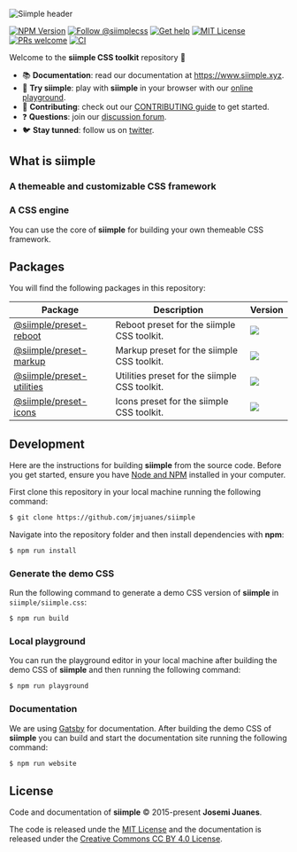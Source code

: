 ![Siimple header](./header.svg)

[![NPM Version](https://badgen.net/npm/v/siimple)](https://npmjs.com/package/siimple)
[![Follow @siimplecss](https://badgen.net/badge/Twitter/siimplecss/blue)](https://twitter.com/siimplecss)
[![Get help](https://badgen.net/badge/Discussions/Join%20us/cyan)](https://github.com/jmjuanes/siimple/discussions)
[![MIT License](https://badgen.net/github/license/jmjuanes/siimple)](https://github.com/jmjuanes/siimple)
[![PRs welcome](https://badgen.net/badge/PR/Welcome/green)](https://github.com/jmjuanes/siimple)
[![CI](https://github.com/jmjuanes/siimple/actions/workflows/ci.yml/badge.svg)](https://github.com/jmjuanes/siimple/actions/workflows/ci.yml)

Welcome to the **siimple CSS toolkit** repository :tada: 

- :books: **Documentation**: read our documentation at https://www.siimple.xyz.
- :pencil: **Try siimple**: play with **siimple** in your browser with our [online playground](https://playground.siimple.xyz).
- :pray: **Contributing**: check out our [CONTRIBUTING guide](/CONTRIBUTING.md) to get started.
- :question: **Questions**: join our [discussion forum](https://github.com/jmjuanes/siimple/discussions).
- :bird: **Stay tunned**: follow us on [twitter](https://twitter.com/siimplecss).


## What is siimple

### A themeable and customizable CSS framework



### A CSS engine

You can use the core of **siimple** for building your own themeable CSS framework.

## Packages


You will find the following packages in this repository:

| Package | Description | Version |
|---------|-------------|---------|
| [@siimple/preset-reboot](https://github.com/jmjuanes/siimple/tree/main/packages/reboot) | Reboot preset for the siimple CSS toolkit. | ![](https://badgen.net/npm/v/@siimple/preset-reboot) |
| [@siimple/preset-markup](https://github.com/jmjuanes/siimple/tree/main/presets/markup) | Markup preset for the siimple CSS toolkit. | ![](https://badgen.net/npm/v/@siimple/preset-markup) |
| [@siimple/preset-utilities](https://github.com/jmjuanes/siimple/tree/main/presets/utilities) | Utilities preset for the siimple CSS toolkit. | ![](https://badgen.net/npm/v/@siimple/preset-utilities) |
| [@siimple/preset-icons](https://github.com/jmjuanes/siimple/tree/main/presets/icons) | Icons preset for the siimple CSS toolkit. | ![](https://badgen.net/npm/v/@siimple/preset-icons) |


## Development

Here are the instructions for building **siimple** from the source code. Before you get started, ensure you have [Node and NPM](https://nodejs.org/en/download/) installed in your computer.

First clone this repository in your local machine running the following command:

```bash
$ git clone https://github.com/jmjuanes/siimple
```

Navigate into the repository folder and then install dependencies with **npm**:

```bash
$ npm run install
```

### Generate the demo CSS

Run the following command to generate a demo CSS version of **siimple** in `siimple/siimple.css`:

```bash
$ npm run build
```

### Local playground

You can run the playground editor in your local machine after building the demo CSS of **siimple** and then running the following command: 

```bash
$ npm run playground
```

### Documentation

We are using [Gatsby](https://www.gatsbyjs.com/) for documentation. After building the demo CSS of **siimple** you can build and start the documentation site running the following command:

```bash
$ npm run website
```


## License

Code and documentation of **siimple** &copy; 2015-present **Josemi Juanes**. 

The code is released unde the [MIT License](LICENSE) and the documentation is released under the [Creative Commons CC BY 4.0 License](https://creativecommons.org/licenses/by/4.0/).
